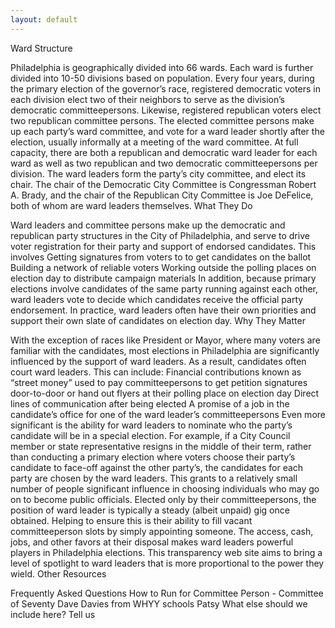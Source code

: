 ```yaml
---
layout: default
---
```


Ward Structure

Philadelphia is geographically divided into 66 wards. Each ward is further divided into 10-50 divisions based on population. Every four years, during the primary election of the governor’s race, registered democratic voters in each division elect two of their neighbors to serve as the division’s democratic committeepersons. Likewise, registered republican voters elect two republican committee persons. The elected committee persons make up each party’s ward committee, and vote for a ward leader shortly after the election, usually informally at a meeting of the ward committee.
At full capacity, there are both a republican and democratic ward leader for each ward as well as two republican and two democratic committeepersons per division.
The ward leaders form the party’s city committee, and elect its chair. The chair of the Democratic City Committee is Congressman Robert A. Brady, and the chair of the Republican City Committee is Joe DeFelice, both of whom are ward leaders themselves.
What They Do

Ward leaders and committee persons make up the democratic and republican party structures in the City of Philadelphia, and serve to drive voter registration for their party and support of endorsed candidates. This involves
Getting signatures from voters to to get candidates on the ballot
Building a network of reliable voters
Working outside the polling places on election day to distribute campaign materials
In addition, because primary elections involve candidates of the same party running against each other, ward leaders vote to decide which candidates receive the official party endorsement. In practice, ward leaders often have their own priorities and support their own slate of candidates on election day.
Why They Matter

With the exception of races like President or Mayor, where many voters are familiar with the candidates, most elections in Philadelphia are significantly influenced by the support of ward leaders. As a result, candidates often court ward leaders. This can include:
Financial contributions known as “street money” used to pay committeepersons to get petition signatures door-to-door or hand out flyers at their polling place on election day
Direct lines of communication after being elected
A promise of a job in the candidate’s office for one of the ward leader’s committeepersons
Even more significant is the ability for ward leaders to nominate who the party’s candidate will be in a special election. For example, if a City Council member or state representative resigns in the middle of their term, rather than conducting a primary election where voters choose their party’s candidate to face-off against the other party’s, the candidates for each party are chosen by the ward leaders. This grants to a relatively small number of people significant influence in choosing individuals who may go on to become public officials.
Elected only by their committeepersons, the position of ward leader is typically a steady (albeit unpaid) gig once obtained. Helping to ensure this is their ability to fill vacant committeeperson slots by simply appointing someone. The access, cash, jobs, and other favors at their disposal makes ward leaders powerful players in Philadelphia elections. This transparency web site aims to bring a level of spotlight to ward leaders that is more proportional to the power they wield.
Other Resources

Frequently Asked Questions
How to Run for Committee Person - Committee of Seventy
Dave Davies from WHYY schools Patsy
What else should we include here? Tell us
